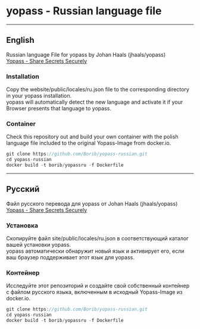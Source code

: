# yopass - Russian language file
<hr style="border-width: 3px;">

## English
Russian language File for yopass by Johan Haals (jhaals/yopass)<br>
<a href="https://github.com/jhaals/yopass">Yopass - Share Secrets Securely</a>

### Installation
Copy the website/public/locales/ru.json file to the corresponding directory in your yopass installation.<br>
yopass will automatically detect the new language and activate it if your Browser presents that language to yopass.

### Container
Check this repository out and build your own container with the polish language file included to the original Yopass-Image from docker.io.
```javascript copy
git clone https://github.com/Borib/yopass-russian.git
cd yopass-russian
docker build -t borib/yopassru -f Dockerfile
```
<hr style="border-width: 3px;">

## Русский
Файл русского перевода для yopass от Johan Haals (jhaals/yopass)<br>
<a href="https://github.com/jhaals/yopass">Yopass - Share Secrets Securely</a>

### Установка
Скопируйте файл site/public/locales/ru.json в соответствующий каталог вашей установки yopass.<br>
yopass автоматически обнаружит новый язык и активирует его, если ваш браузер поддерживает этот язык для yopass.

### Контейнер
Исследуйте этот репозиторий и создайте свой собственный контейнер с файлом русского языка, включенным в исходный Yopass-Image из docker.io.
```javascript copy
git clone https://github.com/Borib/yopass-russian.git
cd yopass-russian
docker build -t borib/yopassru -f Dockerfile
```
